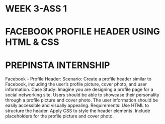 # WEEK 3-ASS 1 
# FACEBOOK PROFILE HEADER USING HTML & CSS
# PREPINSTA INTERNSHIP
 Facebook - Profile Header:
Scenario: Create a profile header similar to Facebook, including the user’s profile picture, cover photo, and user information.
Case Study: Imagine you are designing a profile page for a social networking site. Users should be able to showcase their personality through a profile picture and cover photo. The user information should be easily accessible and visually appealing.
Requirements:
Use HTML to structure the header.
Apply CSS to style the header elements.
Include placeholders for the profile picture and cover photo.
